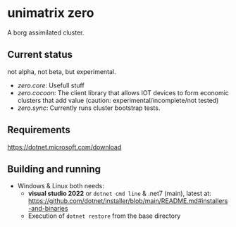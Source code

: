 # unimatrix zero

A borg assimilated cluster.

## Current status

not alpha, not beta, but experimental. 

- *zero.core*: Usefull stuff
- *zero.cocoon*: The client library that allows IOT devices to form economic clusters that add value (caution: experimental/incomplete/not tested)
- *zero.sync*:  Currently runs cluster bootstrap tests.

## Requirements
https://dotnet.microsoft.com/download


## Building and running

- Windows & Linux both needs:
  - **visual studio 2022** or `dotnet cmd line` & .net7 (main), latest at: https://github.com/dotnet/installer/blob/main/README.md#installers-and-binaries
  - Execution of `dotnet restore` from the base directory



